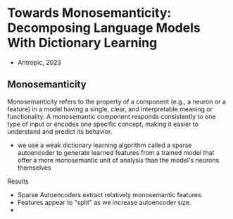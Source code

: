 # Towards Monosemanticity: Decomposing Language Models With Dictionary Learning
- Antropic, 2023

## Monosemanticity
Monosemanticity refers to the property of a component (e.g., a neuron or a feature) in a model having a single, clear, and interpretable meaning or functionality. A monosemantic component responds consistently to one type of input or encodes one specific concept, making it easier to understand and predict its behavior.

- we use a weak dictionary learning algorithm called a sparse autoencoder to generate learned features from a trained model that offer a more monosemantic unit of analysis than the model's neurons themselves

Results
- Sparse Autoencoders extract relatively monosemantic features. 
- Features appear to "split" as we increase autoencoder size.
- 